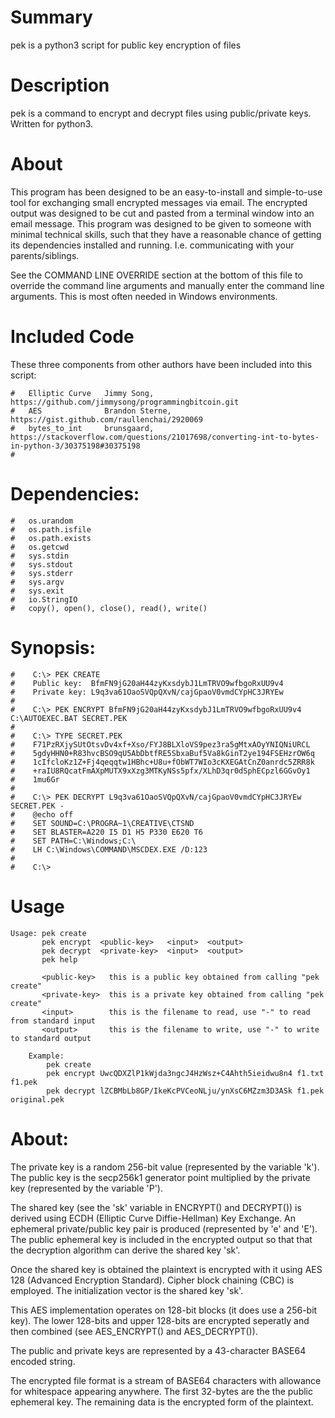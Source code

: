 # Summary
pek is a python3 script for public key encryption of files

# Description
pek is a command to encrypt and decrypt files using public/private keys.
Written for python3.

# About
This program has been designed to be an easy-to-install and simple-to-use tool
for exchanging small encrypted messages via email. The encrypted output was designed to
be cut and pasted from a terminal window into an email message. This program was designed
to be given to someone with minimal technical skills, such that they have a reasonable
chance of getting its dependencies installed and running. I.e. communicating with your parents/siblings.

See the COMMAND LINE OVERRIDE section at the bottom of this file to override the command line
arguments and manually enter the command line arguments. This is most often needed in
Windows environments.


# Included Code
These three components from other authors have been included into this script:
```
#   Elliptic Curve   Jimmy Song, https://github.com/jimmysong/programmingbitcoin.git
#   AES              Brandon Sterne, https://gist.github.com/raullenchai/2920069
#   bytes_to_int     brunsgaard, https://stackoverflow.com/questions/21017698/converting-int-to-bytes-in-python-3/30375198#30375198
#
```

# Dependencies:
```
#   os.urandom
#   os.path.isfile
#   os.path.exists
#   os.getcwd
#   sys.stdin
#   sys.stdout
#   sys.stderr
#   sys.argv
#   sys.exit
#   io.StringIO
#   copy(), open(), close(), read(), write()
```

# Synopsis:
```
#    C:\> PEK CREATE
#    Public key:  BfmFN9jG20aH44zyKxsdybJ1LmTRVO9wfbgoRxUU9v4
#    Private key: L9q3va61OaoSVQpQXvN/cajGpaoV0vmdCYpHC3JRYEw
#
#    C:\> PEK ENCRYPT BfmFN9jG20aH44zyKxsdybJ1LmTRVO9wfbgoRxUU9v4 C:\AUTOEXEC.BAT SECRET.PEK
#
#    C:\> TYPE SECRET.PEK
#    F71PzRXjySUtOtsvDv4xf+Xso/FYJ8BLXloVS9pez3ra5gMtxAOyYNIQNiURCL
#    5gdyHHN0+R83hvcBSO9qU5AbDbtfRE5SbxaBuf5Va8kGinT2ye194FSEHzrOW6q
#    1cIfcloKz1Z+Fj4qeqqtw1HBhc+U8u+fObWT7WIo3cKXEGAtCnZ0anrdc5ZRR8k
#    +raIU8RQcatFmAXpMUTX9xXzg3MTKyNSs5pfx/XLhD3qr0dSphECpzl6GGvOy1
#    1mu6Gr
#
#    C:\> PEK DECRYPT L9q3va61OaoSVQpQXvN/cajGpaoV0vmdCYpHC3JRYEw SECRET.PEK -
#    @echo off
#    SET SOUND=C:\PROGRA~1\CREATIVE\CTSND
#    SET BLASTER=A220 I5 D1 H5 P330 E620 T6
#    SET PATH=C:\Windows;C:\
#    LH C:\Windows\COMMAND\MSCDEX.EXE /D:123
#
#    C:\> 
```

# Usage
```
Usage: pek create
       pek encrypt  <public-key>   <input>  <output>
       pek decrypt  <private-key>  <input>  <output>
       pek help

       <public-key>   this is a public key obtained from calling "pek create"
       <private-key>  this is a private key obtained from calling "pek create"
       <input>        this is the filename to read, use "-" to read from standard input
       <output>       this is the filename to write, use "-" to write to standard output

    Example:
        pek create
        pek encrypt UwcQDXZlP1kWjda3ngcJ4HzWsz+C4Ahth5ieidwu8n4 f1.txt f1.pek
        pek decrypt lZCBMbLb8GP/IkeKcPVCeoNLju/ynXsC6MZzm3D3ASk f1.pek original.pek
```

# About:

The private key is a random 256-bit value (represented by the variable 'k').
The public key is the secp256k1 generator point multiplied by the private key (represented by the variable 'P').

The shared key (see the 'sk' variable in ENCRYPT() and DECRYPT()) is derived
using ECDH (Elliptic Curve Diffie-Hellman) Key Exchange. An ephemeral private/public key pair is
produced (represented by 'e' and 'E'). The public ephemeral key is included in the encrypted output so
that that the decryption algorithm can derive the shared key 'sk'.

Once the shared key is obtained the plaintext is encrypted with it using AES 128 (Advanced
Encryption Standard). Cipher block chaining (CBC) is employed. The initialization vector is the shared key 'sk'.

This AES implementation operates on 128-bit blocks (it does use a 256-bit key).
The lower 128-bits and upper 128-bits are encrypted seperatly and then combined
(see AES_ENCRYPT() and AES_DECRYPT()).

The public and private keys are represented by a 43-character BASE64 encoded string.

The encrypted file format is a stream of BASE64 characters with allowance
for whitespace appearing anywhere. The first 32-bytes are the the public ephemeral key.
The remaining data is the encrypted form of the plaintext.
